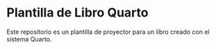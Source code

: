 # Plantilla de Libro Quarto

Este repositorio es un plantilla de proyector para un libro creado con el sistema Quarto.

